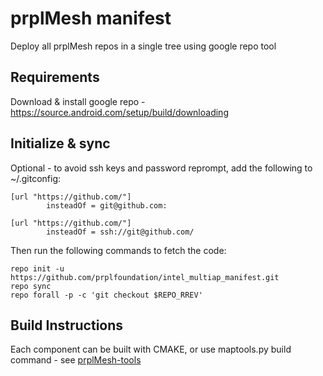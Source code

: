 # prplMesh manifest
Deploy all prplMesh repos in a single tree using google repo tool

## Requirements
Download & install google repo - https://source.android.com/setup/build/downloading

## Initialize & sync
Optional - to avoid ssh keys and password reprompt, add the following to ~/.gitconfig:
```
[url "https://github.com/"]
        insteadOf = git@github.com:

[url "https://github.com/"]
        insteadOf = ssh://git@github.com/

```
Then run the following commands to fetch the code:
```
repo init -u https://github.com/prplfoundation/intel_multiap_manifest.git
repo sync
repo forall -p -c 'git checkout $REPO_RREV'
```

## Build Instructions
Each component can be built with CMAKE, or use maptools.py build command - see [prplMesh-tools](https://github.com/prplfoundation/prplMesh-tools)
